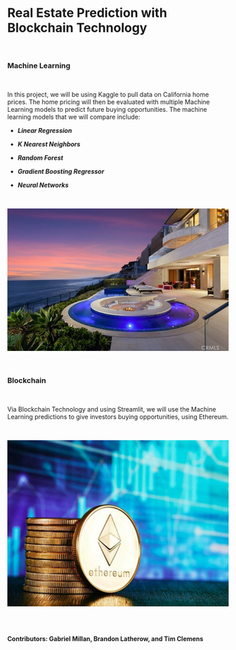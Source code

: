 # **Real Estate Prediction with Blockchain Technology**

<br />

### **Machine Learning**

<br />

In this project, we will be using Kaggle to pull data on California home prices. The home pricing will then be evaluated with multiple Machine Learning models to predict future buying opportunities. The machine learning models that we will compare include: 


* ***Linear Regression***


* ***K Nearest Neighbors*** 


* ***Random Forest***

* ***Gradient Boosting Regressor***


* ***Neural Networks***

<br />

![California Beach Real-Estate](Proposal_Images/california_beach.jpeg)

<br />

### **Blockchain**

<br />

Via Blockchain Technology and using Streamlit, we will use the Machine Learning predictions to give investors buying opportunities, using Ethereum.

<br />

![Ethereum](Proposal_Images/ethereum.jpeg)

<br />
<br />

**Contributors: Gabriel Millan, Brandon Latherow, and Tim Clemens**

